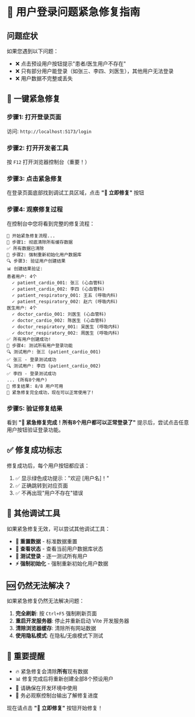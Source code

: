 # 🚨 用户登录问题紧急修复指南

## 问题症状
如果您遇到以下问题：
- ❌ 点击预设用户按钮提示"患者/医生用户不存在"
- ❌ 只有部分用户能登录（如张三、李四、刘医生），其他用户无法登录
- ❌ 用户数据不完整或丢失

## 🚨 一键紧急修复

### 步骤1: 打开登录页面
访问: `http://localhost:5173/login`

### 步骤2: 打开开发者工具
按 `F12` 打开浏览器控制台（重要！）

### 步骤3: 点击紧急修复
在登录页面底部找到调试工具区域，点击 **"🚨 立即修复"** 按钮

### 步骤4: 观察修复过程
在控制台中您将看到完整的修复流程：

```
🚨 开始紧急修复流程...
🧹 步骤1: 彻底清除所有缓存数据
✅ 所有数据已清除
🚀 步骤2: 强制重新初始化用户数据库
🔍 步骤3: 验证用户创建结果
📊 创建结果验证:
患者用户: 4个
  ✓ patient_cardio_001: 张三 (心血管科)
  ✓ patient_cardio_002: 李四 (心血管科)  
  ✓ patient_respiratory_001: 王五 (呼吸内科)
  ✓ patient_respiratory_002: 赵六 (呼吸内科)
医生用户: 4个
  ✓ doctor_cardio_001: 刘医生 (心血管科)
  ✓ doctor_cardio_002: 陈医生 (心血管科)
  ✓ doctor_respiratory_001: 吴医生 (呼吸内科)
  ✓ doctor_respiratory_002: 周医生 (呼吸内科)
✅ 所有用户创建成功!
🧪 步骤4: 测试所有用户登录功能
🔍 测试用户: 张三 (patient_cardio_001)
✅ 张三 - 登录测试成功
🔍 测试用户: 李四 (patient_cardio_002)
✅ 李四 - 登录测试成功
... (所有8个用户)
🎯 修复结果: 8/8 用户可用
🎉 紧急修复完全成功，现在可以正常使用了!
```

### 步骤5: 验证修复结果
看到 **"🎉 紧急修复完成！所有8个用户都可以正常登录了"** 提示后，尝试点击任意用户按钮验证登录功能。

## ✅ 修复成功标志

修复成功后，每个用户按钮都应该：
1. ✅ 显示绿色成功提示："欢迎 [用户名]！"
2. ✅ 正确跳转到对应页面
3. ✅ 不再出现"用户不存在"错误

## 🔧 其他调试工具

如果紧急修复无效，可以尝试其他调试工具：

- **🔄 重置数据** - 标准数据重置
- **👤 查看状态** - 查看当前用户数据库状态  
- **🧪 测试登录** - 逐一测试所有用户
- **⚡ 强制初始化** - 强制重新初始化用户数据

## 🆘 仍然无法解决？

如果紧急修复仍然无法解决问题：

1. **完全刷新**: 按 `Ctrl+F5` 强制刷新页面
2. **重启开发服务器**: 停止并重新启动 Vite 开发服务器
3. **清除浏览器缓存**: 清除所有网站数据
4. **使用隐私模式**: 在隐私/无痕模式下测试

## 📝 重要提醒

- 🔥 紧急修复会清除**所有**现有数据
- 📊 修复完成后将重新创建全部8个预设用户
- 🎯 请确保在开发环境中使用
- 👀 务必观察控制台输出了解修复进度

现在请点击 **"🚨 立即修复"** 按钮开始修复！
